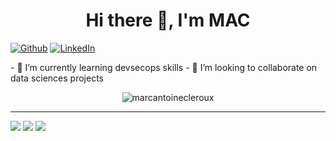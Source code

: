 <h1 align="center">Hi there 👋, I'm MAC </h1>
  <p align="left">
    <a href="https://github.com/marcantoinecleroux" target="_blank"><img alt="Github" src="https://img.shields.io/badge/GitHub-%2312100E.svg?&style=for-the-badge&logo=Github&logoColor=white" /></a> 
    <a href="https://www.linkedin.com/in/marc-antoine-cleroux-17880290/" target="_blank"><img alt="LinkedIn" src="https://img.shields.io/badge/linkedin-%230077B5.svg?&style=for-the-badge&logo=linkedin&logoColor=white" /></a> 
  </p> 
- 🌱 I’m currently learning devsecops skills
- 👯 I’m looking to collaborate on data sciences projects
<p align="center"> <img src="https://github-readme-stats.vercel.app/api?username=marcantoinecleroux&show_icons=true&theme=gotham" alt="marcantoinecleroux" />
  
  ------------  
  ![](https://visitor-badge.glitch.me/badge?page_id=marcantoinecleroux.visitor-badge)
  ![](https://img.shields.io/github/stars/marcantoinecleroux/marcantoinecleroux?style=flat-square&labelColor=343b41)
  ![](https://img.shields.io/github/forks/marcantoinecleroux/marcantoinecleroux?style=flat-square&labelColor=343b41)
